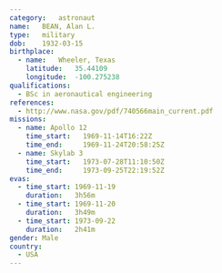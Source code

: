 ```yaml
---
category:	astronaut
name:	BEAN, Alan L.
type:	military
dob:	1932-03-15
birthplace:
  - name:	Wheeler, Texas
    latitude:	35.44109
    longitude:	-100.275238
qualifications:
  - BSc in aeronautical engineering
references:
  - http://www.nasa.gov/pdf/740566main_current.pdf
missions:
  - name: Apollo 12
    time_start:   1969-11-14T16:22Z
    time_end:     1969-11-24T20:58:25Z
  - name: Skylab 3
    time_start:   1973-07-28T11:10:50Z
    time_end:     1973-09-25T22:19:52Z
evas:
  - time_start: 1969-11-19
    duration:   3h56m
  - time_start: 1969-11-20
    duration:   3h49m
  - time_start: 1973-09-22
    duration:   2h41m
gender:	Male
country:
  - USA
---
```

